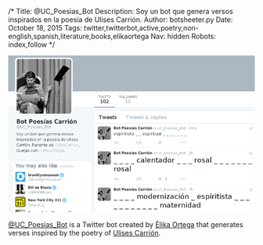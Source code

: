 /*
Title: @UC_Poesias_Bot
Description: Soy un bot que genera versos inspirados en la poesía de Ulises Carrión.
Author: botsheeter.py
Date: October 18, 2015
Tags: twitter,twitterbot,active,poetry,non-english,spanish,literature,books,elikaortega
Nav: hidden
Robots: index,follow
*/

[![](/content/bots/twitterbots/images/UC_Poesias_Bot.png)](https://twitter.com/UC_Poesias_Bot)

[@UC_Poesias_Bot](https://twitter.com/UC_Poesias_Bot) is a Twitter bot created by [Élika Ortega](https://twitter.com/elikaortega) that generates verses inspired by the poetry of [Ulises Carrión](https://en.wikipedia.org/wiki/Ulises_Carri%C3%B3n).

